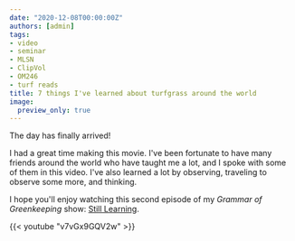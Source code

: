 ```yaml
---
date: "2020-12-08T00:00:00Z"
authors: [admin]
tags:
- video
- seminar
- MLSN
- ClipVol
- OM246
- turf reads
title: 7 things I've learned about turfgrass around the world
image:
  preview_only: true
---
```


The day has finally arrived! 

I had a great time making this movie. I've been fortunate to have many friends around the world who have taught me a lot, and I spoke with some of them in this video. I've also learned a lot by observing, traveling to observe some more, and thinking. 

I hope you'll enjoy watching this second episode of my *Grammar of Greenkeeping* show: [Still Learning](https://youtu.be/v7vGx9GQV2w).

{{< youtube "v7vGx9GQV2w" >}}
